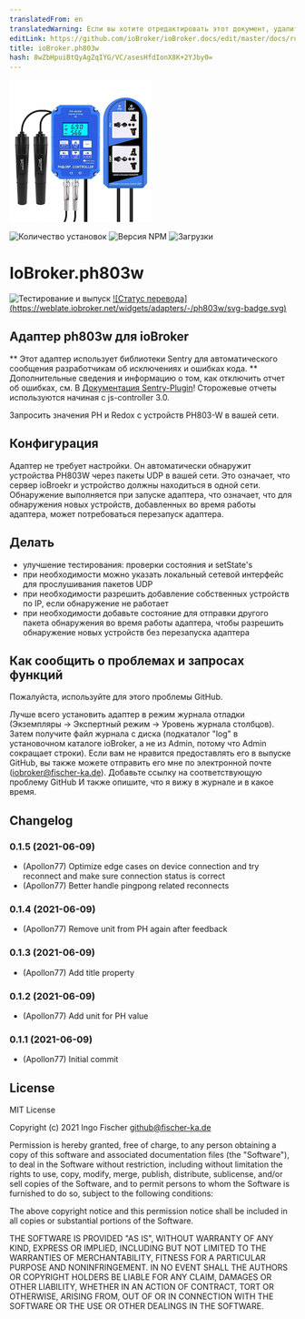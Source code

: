 ```yaml
---
translatedFrom: en
translatedWarning: Если вы хотите отредактировать этот документ, удалите поле «translatedFrom», в противном случае этот документ будет снова автоматически переведен
editLink: https://github.com/ioBroker/ioBroker.docs/edit/master/docs/ru/adapterref/iobroker.ph803w/README.md
title: ioBroker.ph803w
hash: 8wZbHpuiBtQyAgZqIYG/VC/asesHfdIonX8K+2YJby0=
---
```

![Логотип](../../../en/adapterref/iobroker.ph803w/admin/ph803w.png)

![Количество установок](http://iobroker.live/badges/ph803w-stable.svg)
![Версия NPM](http://img.shields.io/npm/v/iobroker.ph803w.svg)
![Загрузки](https://img.shields.io/npm/dm/iobroker.ph803w.svg)

# IoBroker.ph803w
![Тестирование и выпуск](https://github.com/Apollon77/iobroker.ph803w/workflows/Test%20and%20Release/badge.svg) [![Статус перевода] (https://weblate.iobroker.net/widgets/adapters/-/ph803w/svg-badge.svg)](https://weblate.iobroker.net/engage/adapters/?utm_source=widget)

## Адаптер ph803w для ioBroker
** Этот адаптер использует библиотеки Sentry для автоматического сообщения разработчикам об исключениях и ошибках кода. ** Дополнительные сведения и информацию о том, как отключить отчет об ошибках, см. В [Документация Sentry-Plugin](https://github.com/ioBroker/plugin-sentry#plugin-sentry)! Сторожевые отчеты используются начиная с js-controller 3.0.

Запросить значения PH и Redox с устройств PH803-W в вашей сети.

## Конфигурация
Адаптер не требует настройки. Он автоматически обнаружит устройства PH803W через пакеты UDP в вашей сети. Это означает, что сервер ioBroekr и устройство должны находиться в одной сети.
Обнаружение выполняется при запуске адаптера, что означает, что для обнаружения новых устройств, добавленных во время работы адаптера, может потребоваться перезапуск адаптера.

## Делать
* улучшение тестирования: проверки состояния и setState's
* при необходимости можно указать локальный сетевой интерфейс для прослушивания пакетов UDP
* при необходимости разрешить добавление собственных устройств по IP, если обнаружение не работает
* при необходимости добавьте состояние для отправки другого пакета обнаружения во время работы адаптера, чтобы разрешить обнаружение новых устройств без перезапуска адаптера

## Как сообщить о проблемах и запросах функций
Пожалуйста, используйте для этого проблемы GitHub.

Лучше всего установить адаптер в режим журнала отладки (Экземпляры -> Экспертный режим -> Уровень журнала столбцов). Затем получите файл журнала с диска (подкаталог "log" в установочном каталоге ioBroker, а не из Admin, потому что Admin сокращает строки). Если вам не нравится предоставлять его в выпуске GitHub, вы также можете отправить его мне по электронной почте (iobroker@fischer-ka.de). Добавьте ссылку на соответствующую проблему GitHub И также опишите, что я вижу в журнале и в какое время.

## Changelog

### 0.1.5 (2021-06-09)
* (Apollon77) Optimize edge cases on device connection and try reconnect and make sure connection status is correct
* (Apollon77) Better handle pingpong related reconnects

### 0.1.4 (2021-06-09)
* (Apollon77) Remove unit from PH again after feedback

### 0.1.3 (2021-06-09)
* (Apollon77) Add title property

### 0.1.2 (2021-06-09)
* (Apollon77) Add unit for PH value

### 0.1.1 (2021-06-09)
* (Apollon77) Initial commit

## License
MIT License

Copyright (c) 2021 Ingo Fischer <github@fischer-ka.de>

Permission is hereby granted, free of charge, to any person obtaining a copy
of this software and associated documentation files (the "Software"), to deal
in the Software without restriction, including without limitation the rights
to use, copy, modify, merge, publish, distribute, sublicense, and/or sell
copies of the Software, and to permit persons to whom the Software is
furnished to do so, subject to the following conditions:

The above copyright notice and this permission notice shall be included in all
copies or substantial portions of the Software.

THE SOFTWARE IS PROVIDED "AS IS", WITHOUT WARRANTY OF ANY KIND, EXPRESS OR
IMPLIED, INCLUDING BUT NOT LIMITED TO THE WARRANTIES OF MERCHANTABILITY,
FITNESS FOR A PARTICULAR PURPOSE AND NONINFRINGEMENT. IN NO EVENT SHALL THE
AUTHORS OR COPYRIGHT HOLDERS BE LIABLE FOR ANY CLAIM, DAMAGES OR OTHER
LIABILITY, WHETHER IN AN ACTION OF CONTRACT, TORT OR OTHERWISE, ARISING FROM,
OUT OF OR IN CONNECTION WITH THE SOFTWARE OR THE USE OR OTHER DEALINGS IN THE
SOFTWARE.
